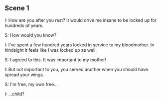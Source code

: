## Scene 1

I: How are you after you rest? It would drive me insane to be locked up for hundreds of years.

S: How would you know?

I: I've spent a few hundred years locked in service to my bloodmother. In hindsight it feels like I was locked up as well.

S: I agreed to this. It was important to my mother!

I: But not important to you, you served another when you should have spread your wings.

S: I'm free, my own free...

I: ...child?
